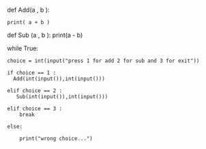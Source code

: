 def Add(a , b ):

    print( a + b )


def Sub (a , b ):
    print(a - b)

while True:


    choice = int(input("press 1 for add 2 for sub and 3 for exit"))

    if choice == 1 :
      Add(int(input()),int(input()))

    elif choice == 2 :
       Sub(int(input()),int(input()))

    elif choice == 3 :
        break

    else:

        print("wrong choice...")




